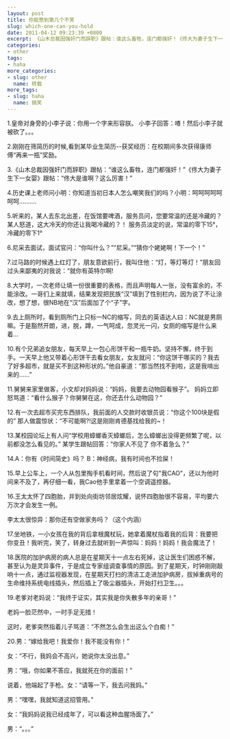 ```yaml
---
layout: post
title: 你能憋到第几个不笑
slug: which-one-can-you-hold
date: 2011-04-12 09:23:39 +0800
excerpt: 《山木总裁因强奸门而辞职》跟帖：谁这么畜牲，连门都强奸！《佟大为妻子生下一女婴》跟帖：佟大是谁啊？这么厉害！
categories:
- other
tags:
- haha
more_categories:
- slug: other
  name: 转载
more_tags:
- slug: haha
  name: 搞笑
---
```


1.皇帝对身旁的小李子说：你用一个字来形容朕。 小李子回答：喳！然后小李子就被砍了。。。

2.刚刚在筛简历的时候,看到某毕业生简历--获奖经历：在校期间多次获得康师傅“再来一瓶”奖励。


3.《山木总裁因强奸门而辞职》跟帖：“谁这么畜牲，连门都强奸！”《佟大为妻子生下一女婴》跟帖：“佟大是谁啊？这么厉害！”

4.历史课上老师问小明：你知道当初日本人怎么嘲笑我们的吗？小明：呵呵呵呵呵呵呵..........

5.听来的，某人去东北出差，在饭馆要啤酒，服务员问，您要常温的还是冷藏的？ 某人怒道，这大冷天的你还让我喝冷藏的？！ 服务员淡定的说，常温的零下15°，冷藏的零下1°

6.尼采去面试，面试官问：“你叫什么？”“尼采。”“猜你个姥姥啊！下一个！”

7.过马路的时候遇上红灯了，朋友意欲前行，我叫住他：“灯，等灯等灯！”朋友回过头来鄙夷的对我说：“就你有英特尔啊!

8.大学时，一次老师让填一份很重要的表格，而且声明每人一张，没有富余的，不能涂改。一哥们上来就填，结果发现把民族“汉”填到了性别栏内，因为说了不让涂改，想了想，很NB地在“汉”后面加了个“子”字。

9.去上厕所时，看到厕所门上只标一NC的缩写，同去的英语达人曰：NC就是男厕嘛。于是豁然开朗，进，脱，蹲，一气呵成，忽灵光一闪，女厕的缩写是什么来着…

10.有个兄弟追女朋友，每天早上一包心形饼干和一瓶牛奶。坚持不懈，终于到手。一天早上他又带着心形饼干去看女朋友，女友就问：“你这饼干哪买的？我去了好多超市，就是买不到这种形状的。”他自豪道：“那当然找不到啦，这是我啃出来的……”

11.舅舅来家里做客，小文却对妈妈说：“妈妈，我要去动物园看猴子”。 妈妈立即怒骂道：“看什么猴子？你舅舅在这，你还去什么动物园？”

12.有一次去超市买完东西排队，我前面的人交款时收银员说：“你这个100块是假的” 那人做震惊状：“不可能啊?!这是刚刚肯德基找给我的~！

13.某校园论坛上有人问“学校用蟑螂香灭蟑螂后，怎么蟑螂出没得更频繁了呢，以前都没怎么看见的。” 某学生跟帖回答：“你家人不见了 你不着急么？”

14.A：你有《时间简史》吗？ B：神经病，我有时间也不捡屎！

15.早上公车上，一个人从包里掏手机看时间，然后说了句"我CAO"，还以为他时间来不及了，再仔细一看，我Cao他手里拿着一个空调遥控器。

16.王太太怀了四胞胎，并到处向街坊邻居炫耀，说怀四胞胎很不容易，平均要六万次才会发生一例。

李太太很惊异：那你还有空做家务吗？（这个内涵）

17.坐地铁，一小女孩在我的背后拿根魔杖玩，她拿着魔杖指着我的后背：我要把你变丑！我听完，笑了，转身过去就听到一声惊叫：妈妈！妈妈！我会魔法了！

18.医院的加护病房的病人总是在星期天十一点左右死掉，这让医生们困惑不解，甚至认为是灵异事件，于是成立专家组调查事情的原因。到了星期天，时钟刚刚敲响十一点，通过监视器发现，在星期天打扫的清洁工走进加护病房，拔掉重病号的生命维持系统电线插头，然后插上了吸尘器插头，开始打扫卫生。。。

19.老爹对老妈说：“我终于证实，其实我是你失散多年的亲哥！”

老妈一脸茫然中，一时手足无措！

这时，老爹突然指着儿子骂道：“不然怎么会生出这么个白痴！”

20.男：“嫁给我吧！我爱你！我不能没有你！”

女：“不行，我妈会不高兴，她说你太没出息。”

男：“哦，你如果不答应，我就死在你的面前！”

说着，他端起了手枪。女：“请等一下，我去问我妈。”

男：“嘿嘿，我就知道这招管用。”

女：“我妈妈说我已经成年了，可以看这种血腥场面了。”

男：“。。。”
